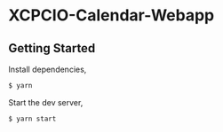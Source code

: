 # XCPCIO-Calendar-Webapp 

## Getting Started

Install dependencies,

```bash
$ yarn
```

Start the dev server,

```bash
$ yarn start
```
